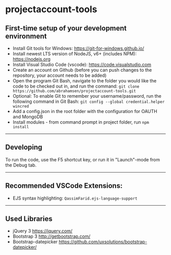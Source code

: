 # projectaccount-tools

## First-time setup of your development environment
* Install Git tools for Windows: <https://git-for-windows.github.io/>
* Install newest LTS version of NodeJS, v6+ (includes NPM): <https://nodejs.org>
* Install Visual Studio Code (vscode): <https://code.visualstudio.com>
* Create an account on Github (before you can push changes to the repository, your account needs to be added)
* Open the program Git Bash, navigate to the folder you would like the code to be checked out in, and run the command: `git clone https://github.com/abrahamsen/projectaccount-tools.git`
* Optional: To enable Git to remember your username/password, run the following command in Git Bash: `git config --global credential.helper wincred`
* Add a config.json in the root folder with the configuration for OAUTH and MongoDB
* Install modules - from command prompt in project folder, run `npm install`

---

## Developing

To run the code, use the F5 shortcut key, or run it in "Launch"-mode from the Debug tab.

---

## Recommended VSCode Extensions:

* EJS syntax highlighting: `QassimFarid.ejs-language-support`

---

## Used Libraries

* jQuery 3 <https://jquery.com/>
* Bootstrap 3 <http://getbootstrap.com/>
* Bootstrap-datepicker <https://github.com/uxsolutions/bootstrap-datepicker/>